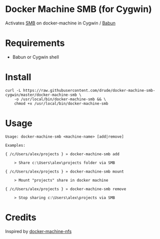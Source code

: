 # Docker Machine SMB (for Cygwin)

Activates [SMB](https://en.wikipedia.org/wiki/Server_Message_Block) on docker-machine in Cygwin / [Babun](http://babun.github.io/)

# Requirements

* Babun or Cygwin shell

# Install

```
curl -L https://raw.githubusercontent.com/drude/docker-machine-smb-cygwin/master/docker-machine-smb \
    -o /usr/local/bin/docker-machine-smb && \
    chmod +x /usr/local/bin/docker-machine-smb 
```

# Usage

```
Usage: docker-machine-smb <machine-name> [add|remove]

Examples:

{ /c/Users/alex/projects } » docker-machine-smb add

    > Share c:\Users\alex\projects folder via SMB

{ /c/Users/alex/projects } » docker-machine-smb mount

    > Mount "projects" share in docker machine

{ /c/Users/alex/projects } » docker-machine-smb remove

    > Stop sharing c:\Users\alex\projects via SMB
```

# Credits

Inspired by [docker-machine-nfs](https://github.com/adlogix/docker-machine-nfs)